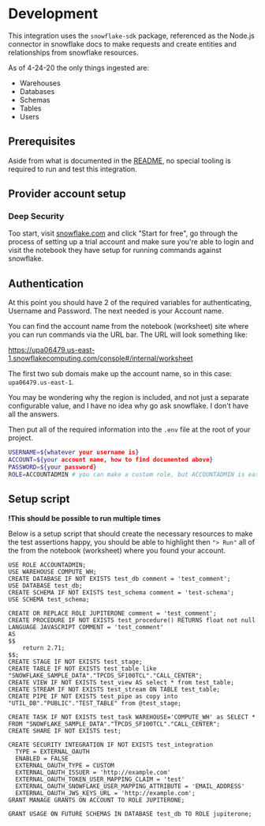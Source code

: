 # Development

This integration uses the `snowflake-sdk` package, referenced as the Node.js
connector in snowflake docs to make requests and create entities and
relationships from snowflake resources.

As of 4-24-20 the only things ingested are:

- Warehouses
- Databases
- Schemas
- Tables
- Users

## Prerequisites

Aside from what is documented in the [README](../README.md), no special tooling
is required to run and test this integration.

## Provider account setup

### Deep Security

Too start, visit [snowflake.com](snowflake.com) and click "Start for free", go
through the process of setting up a trial account and make sure you're able to
login and visit the notebook they have setup for running commands against
snowflake.

## Authentication

At this point you should have 2 of the required variables for authenticating,
Username and Password. The next needed is your Account name.

You can find the account name from the notebook (worksheet) site where you can
run commands via the URL bar. The URL will look something like:

https://upa06479.us-east-1.snowflakecomputing.com/console#/internal/worksheet

The first two sub domais make up the account name, so in this case:
`upa06479.us-east-1`.

You may be wondering why the region is included, and not just a separate
configurable value, and I have no idea why go ask snowflake. I don't have all
the answers.

Then put all of the required information into the `.env` file at the root of
your project.

```bash
USERNAME=${whatever your username is}
ACCOUNT=${your account name, how to find documented above}
PASSWORD=${your password}
ROLE=ACCOUNTADMIN # you can make a custom role, but ACCOUNTADMIN is easiest for developing
```

## Setup script

**!This should be possible to run multiple times**

Below is a setup script that should create the necessary resources to make the
test assertions happy, you should be able to highlight then `"> Run"` all of the
from the notebook (worksheet) where you found your account.

```
USE ROLE ACCOUNTADMIN;
USE WAREHOUSE COMPUTE_WH;
CREATE DATABASE IF NOT EXISTS test_db comment = 'test_comment';
USE DATABASE test_db;
CREATE SCHEMA IF NOT EXISTS test_schema comment = 'test-schema';
USE SCHEMA test_schema;

CREATE OR REPLACE ROLE JUPITERONE comment = 'test_comment';
CREATE PROCEDURE IF NOT EXISTS test_procedure() RETURNS float not null LANGUAGE JAVASCRIPT COMMENT = 'test_comment'
AS
$$
    return 2.71;
$$;
CREATE STAGE IF NOT EXISTS test_stage;
CREATE TABLE IF NOT EXISTS test_table like "SNOWFLAKE_SAMPLE_DATA"."TPCDS_SF100TCL"."CALL_CENTER";
CREATE VIEW IF NOT EXISTS test_view AS select * from test_table;
CREATE STREAM IF NOT EXISTS test_stream ON TABLE test_table;
CREATE PIPE IF NOT EXISTS test_pipe as copy into "UTIL_DB"."PUBLIC"."TEST_TABLE" from @test_stage;

CREATE TASK IF NOT EXISTS test_task WAREHOUSE='COMPUTE_WH' as SELECT * FROM "SNOWFLAKE_SAMPLE_DATA"."TPCDS_SF100TCL"."CALL_CENTER";
CREATE SHARE IF NOT EXISTS test;

CREATE SECURITY INTEGRATION IF NOT EXISTS test_integration
  TYPE = EXTERNAL_OAUTH
  ENABLED = FALSE
  EXTERNAL_OAUTH_TYPE = CUSTOM
  EXTERNAL_OAUTH_ISSUER = 'http://example.com'
  EXTERNAL_OAUTH_TOKEN_USER_MAPPING_CLAIM = 'test'
  EXTERNAL_OAUTH_SNOWFLAKE_USER_MAPPING_ATTRIBUTE = 'EMAIL_ADDRESS'
  EXTERNAL_OAUTH_JWS_KEYS_URL = 'http://example.com';
GRANT MANAGE GRANTS ON ACCOUNT TO ROLE JUPITERONE;

GRANT USAGE ON FUTURE SCHEMAS IN DATABASE test_db TO ROLE jupiterone;
```
